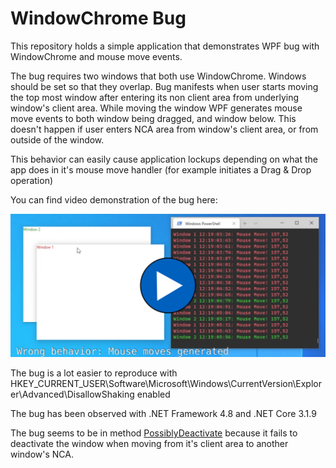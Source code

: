 # WindowChrome Bug

This repository holds a simple application that demonstrates WPF bug with WindowChrome and mouse move events.

The bug requires two windows that both use WindowChrome. Windows should be set 
so that they overlap. Bug manifests when user starts moving the top most window
after entering its non client area from underlying window's client area. 
While moving the window WPF generates mouse move events to both window being dragged, and window below. 
This doesn't happen if user enters NCA area from window's client area, or from outside of the window.

This behavior can easily cause application lockups depending on 
what the app does in it's mouse move handler (for example initiates a Drag & Drop operation)

You can find video demonstration of the bug here:

[![Preview](preview.png)](video.webm)

The bug is a lot easier to reproduce with 
HKEY_CURRENT_USER\Software\Microsoft\Windows\CurrentVersion\Explorer\Advanced\DisallowShaking enabled

The bug has been observed with .NET Framework 4.8 and .NET Core 3.1.9

The bug seems to be in method 
[PossiblyDeactivate](https://github.com/dotnet/wpf/blob/f00f7adabea449ab91cdbd605b74bd7779a63e6b/src/Microsoft.DotNet.Wpf/src/PresentationCore/System/Windows/InterOp/HwndMouseInputProvider.cs#L894) 
because it fails to deactivate the window when moving from it's client area to another window's NCA.

